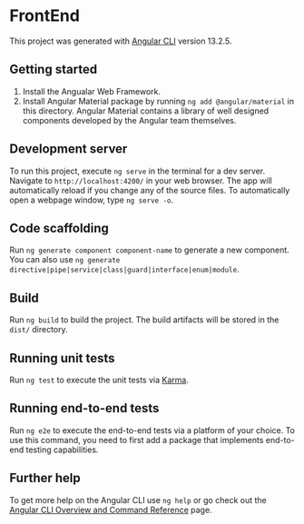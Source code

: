 # FrontEnd

This project was generated with [Angular CLI](https://github.com/angular/angular-cli) version 13.2.5.

## Getting started

1. Install the Angualar Web Framework.
2. Install Angular Material package by running `ng add @angular/material` in this directory. Angular Material contains a library of well designed components developed by the Angular team themselves.

## Development server

To run this project, execute `ng serve` in the terminal for a dev server. Navigate to `http://localhost:4200/` in your web browser. The app will automatically reload if you change any of the source files. To automatically open a webpage window, type `ng serve -o`.

## Code scaffolding

Run `ng generate component component-name` to generate a new component. You can also use `ng generate directive|pipe|service|class|guard|interface|enum|module`.

## Build

Run `ng build` to build the project. The build artifacts will be stored in the `dist/` directory.

## Running unit tests

Run `ng test` to execute the unit tests via [Karma](https://karma-runner.github.io).

## Running end-to-end tests

Run `ng e2e` to execute the end-to-end tests via a platform of your choice. To use this command, you need to first add a package that implements end-to-end testing capabilities.

## Further help

To get more help on the Angular CLI use `ng help` or go check out the [Angular CLI Overview and Command Reference](https://angular.io/cli) page.
